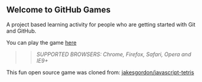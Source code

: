 ## Welcome to GitHub Games

A project based learning activity for people who are getting started with Git and GitHub.

You can play the game [here](https://royalmadrid.github.io/github-games/)

>> _*SUPPORTED BROWSERS*: Chrome, Firefox, Safari, Opera and IE9+_

This fun open source game was cloned from: [jakesgordon/javascript-tetris](https://github.com/jakesgordon/javascript-tetris)

